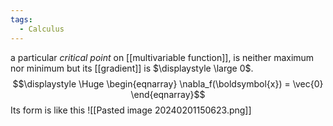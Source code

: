 ```yaml
---
tags:
  - Calculus
---
```

a particular *critical point* on [[multivariable function]], is neither maximum nor minimum but its [[gradient]] is $\displaystyle \large 0$.
$$\displaystyle \Huge \begin{eqnarray} 
\nabla_f(\boldsymbol{x}) = \vec{0}
\end{eqnarray}$$
Its form is like this
![[Pasted image 20240201150623.png]]

